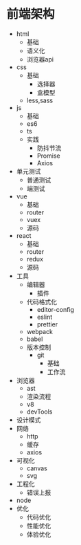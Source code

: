 # 前端架构

* html
  * 基础
  * 语义化
  * 浏览器api
* css
  * 基础
    * 选择器
    * 盒模型
  * less,sass
* js
  * 基础
  * es6
  * ts
  * 实践
    * 防抖节流
    * Promise
    * Axios
* 单元测试
  * 普通测试
  * 端测试
* vue
  * 基础
  * router
  * vuex
  * 源码
* react
  * 基础
  * router
  * redux
  * 源码
* 工具
  * 编辑器
    * 插件
  * 代码格式化
    * editor-config
    * eslint
    * prettier
  * webpack
  * babel
  * 版本控制
    * git
      * 基础
      * 工作流
* 浏览器
  * ast
  * 渲染流程
  * v8
  * devTools
* 设计模式
* 网络
  * http
  * 缓存
  * axios
* 可视化
  * canvas
  * svg
* 工程化
  * 错误上报
* node
* 优化
  * 代码优化
  * 性能优化
  * 体验优化
